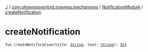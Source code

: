 [./](../../index.md) / [com.phoenixoverlord.pravega.mechanisms](../index.md) / [NotificationModule](index.md) / [createNotification](./create-notification.md)

# createNotification

`fun createNotification(title: `[`String`](https://kotlinlang.org/api/latest/jvm/stdlib/kotlin/-string/index.html)`, text: `[`String`](https://kotlinlang.org/api/latest/jvm/stdlib/kotlin/-string/index.html)`): `[`Int`](https://kotlinlang.org/api/latest/jvm/stdlib/kotlin/-int/index.html)